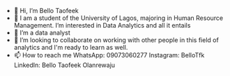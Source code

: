 - 👋 Hi, I’m Bello Taofeek 
- 👀 I am a student of the University of Lagos, majoring in Human Resource Management. I’m interested in Data Analytics and all it entails 
- 🌱 I’m a data analyst
- 💞️ I’m looking to collaborate on working with other people in this field of analytics and I'm ready to learn as well.
- 📫 How to reach me 
WhatsApp: 09073060277
Instagram: BelloTfk
LinkedIn: Bello Taofeek Olanrewaju 

<!---
BelloTfk/BelloTfk is a ✨ special ✨ repository because its `README.md` (this file) appears on your GitHub profile.
You can click the Preview link to take a look at your changes.
--->
